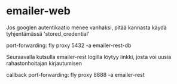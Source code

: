 # emailer-web

Jos googlen autentikaatio menee vanhaksi, pitää kannasta käydä tyhjentämässä 'stored_credential'

port-forwarding: fly proxy 5432 -a emailer-rest-db

Seuraavalla kutsulla emailer-rest logilla löytyy linkki, josta voi uusia rahastonhoitajan kirjautumisen

callback port-forwarding: fly proxy 8888 -a emailer-rest
